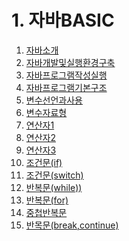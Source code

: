 # 1. 자바BASIC

01. [자바소개](01-01.자바소개.md)
02. [자바개발및실행환경구축](01-02.자바개발및실행환경구축.md)
03. [자바프로그램작성실행](01-03.자바프로그램작성실행.md)
04. [자바프로그램기본구조](01-04.자바프로그램기본구조.md)
05. [변수선언과사용](01-05.변수선언과사용.md)
06. [변수자료형](01-06.변수자료형.md)
07. [연산자1](01-07.연산자1.md)
08. [연산자2](01-08.연산자2.md)
09. [연산자3](01-09.연산자3.md)
10. [조건문(if)](01-10.조건문(if).md)
11. [조건문(switch)](01-11.조건문(switch).md)
12. [반복문(while))](01-12.반복문(while).md)
13. [반복문(for)](01-13.반복문(for).md)
14. [중첩반복문](01-14.중첩반복문.md)
15. [반목문(break,continue)](01-15.반목문(break,continue).md)

